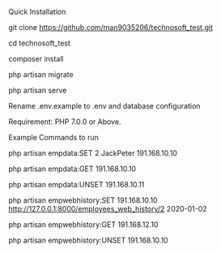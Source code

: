 Quick Installation

git clone https://github.com/man9035206/technosoft_test.git

cd technosoft_test

composer install

php artisan migrate

php artisan serve

Rename .env.example to .env and database configuration

Requirement:
PHP 7.0.0 or Above.

Example Commands to run

php artisan empdata:SET 2 JackPeter 191.168.10.10

php artisan empdata:GET 191.168.10.10

php artisan empdata:UNSET 191.168.10.11


php artisan empwebhistory:SET  191.168.10.10 http://127.0.0.1:8000/employees_web_history/2 2020-01-02

php artisan empwebhistory:GET 191.168.12.10

php artisan empwebhistory:UNSET 191.168.10.10



